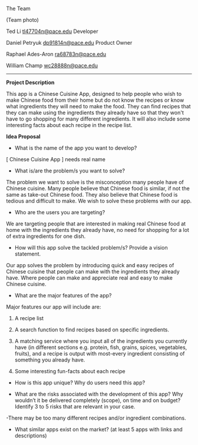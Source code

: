 

The Team

(Team photo)

Ted Li
tl47704n@pace.edu
Developer

Daniel Petryuk 
dp91814n@pace.edu
Product Owner

Raphael Ades-Aron
ra68783n@pace.edu

William Champ
wc28888n@pace.edu 

***

**Project Description**
                                                                                                                                        
This app is a Chinese Cuisine App, designed to help people who wish to make Chinese food from their home but do not know the recipes or know what ingredients they will need to make the food. They can find recipes that they can make using the ingredients they already have so that they won't have to go shopping for many different ingredients.  It will also include some interesting facts about each recipe in the recipe list.

 **Idea Proposal**

* What is the name of the app you want to develop?

[ Chinese Cuisine App ] needs real name
  
* What is/are the problem/s you want to solve?

The problem we want to solve is the misconception many people have of Chinese cuisine. Many people believe that Chinese food is similar, if not the same as take-out Chinese food. They also believe that Chinese food is tedious and difficult to make. We wish to solve these problems with our app. 
 
* Who are the users you are targeting?

We are targeting people that are interested in making real Chinese food at home with the ingredients they already have, no need for shopping for a lot of extra ingredients for one dish.
 
* How will this app solve the tackled problem/s? Provide a vision statement.

Our app solves the problem by introducing quick and easy recipes of Chinese cuisine that people can make with the ingredients they already have. Where people can make and appreciate real and easy to make Chinese cuisine.
 
* What are the major features of the app?
 
Major features our app will include are: 

1. A recipe list

2. A search function to find recipes based on specific ingredients.

3. A matching service where you input all of the ingredients you currently have (in different sections e.g. protein, fish, grains, spices, vegetables, fruits), and a recipe is output with most-every ingredient consisting of something you already have. 

4. Some interesting fun-facts about each recipe

* How is this app unique? Why do users need this app?
 
* What are the risks associated with the development of this app? Why wouldn’t it be delivered completely (scope), on time and on budget? Identify 3 to 5 risks that are relevant in your case.

 -There may be too many different recipes and/or ingredient combinations.

* What similar apps exist on the market? (at least 5 apps with links and descriptions)






